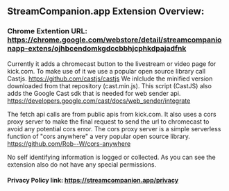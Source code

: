 ## StreamCompanion.app Extension Overview:
### Chrome Extention URL: https://chrome.google.com/webstore/detail/streamcompanionapp-extens/ojhbcendomkgdccbbhjcphkdpajadfnk

Currently it adds a chromecast button to the livestream or video page for kick.com.
To make use of it we use a popular open source library call Castjs. https://github.com/castjs/castjs
We inlclude the minified version downloaded from that repository (cast.min.js).
This script (CastJS) also adds the Google Cast sdk that is needed for web sender api. https://developers.google.com/cast/docs/web_sender/integrate

The fetch api calls are from public apis from kick.com.
It also uses a cors proxy server to make the final request to send the url to chromecast to avoid any potential cors error. 
The cors proxy server is a simple serverless function of "cors anywhere" a very popular open source library. https://github.com/Rob--W/cors-anywhere

No self identifying information is logged or collected. As you can see the extension also do not have any special permissions.

#### Privacy Policy link: https://streamcompanion.app/privacy
